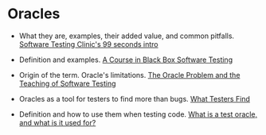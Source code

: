 # Oracles

- What they are, examples, their added value, and common pitfalls.
  [Software Testing Clinic's 99 seconds intro](https://dojo.ministryoftesting.com/lessons/99-second-introduction-to-oracles)

- Definition and examples.
  [A Course in Black Box Software Testing](http://www.testingeducation.org/k04/OracleExamples.htm)

- Origin of the term. Oracle's limitations.
  [The Oracle Problem and the Teaching of Software Testing](http://kaner.com/?p=190)

- Oracles as a tool for testers to find more than bugs.
  [What Testers Find](http://www.satisfice.com/blog/archives/572)

- Definition and how to use them when testing code.
  [What is a test oracle, and what is it used for?](https://stackoverflow.com/a/23971174/675577)



